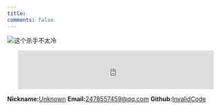 ```yaml
---
title: 
comments: false
---
```


![这个杀手不太冷](/about/Leon.jpg)

<iframe style="margin-left: 5%;" frameborder="no" border="0" marginwidth="0" marginheight="0" width=90% height=90  src="https://music.163.com/outchain/player?type=2&id=29542130&auto=1&height=66"></iframe>



**Nickname:**[Unknown](https://invalidcode.github.io)
**Email:**[2478557459@qq.com](2478557459@qq.com)
**Github:**[InvalidCode](https://github.com/InvalidCode)



